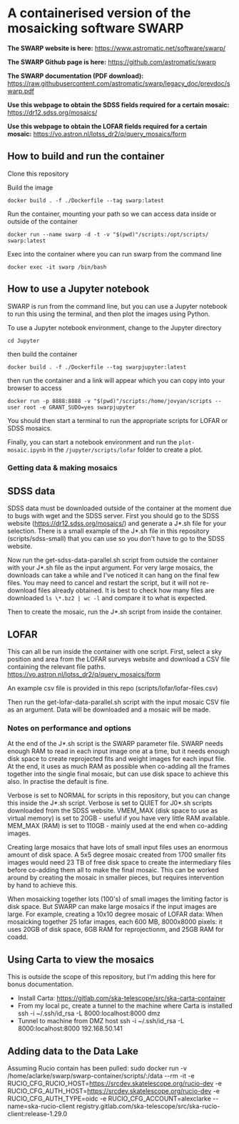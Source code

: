 # A containerised version of the mosaicking software SWARP

**The SWARP website is here:** https://www.astromatic.net/software/swarp/

**The SWARP Github page is here:** https://github.com/astromatic/swarp

**The SWARP documentation (PDF download):** https://raw.githubusercontent.com/astromatic/swarp/legacy_doc/prevdoc/swarp.pdf

**Use this webpage to obtain the SDSS fields required for a certain mosaic:** https://dr12.sdss.org/mosaics/

**Use this webpage to obtain the LOFAR fields required for a certain mosaic:** https://vo.astron.nl/lotss_dr2/q/query_mosaics/form

## How to build and run the container

Clone this repository

Build the image

    docker build . -f ./Dockerfile --tag swarp:latest

Run the container, mounting your path so we can access data inside or outside of the container

    docker run --name swarp -d -t -v "$(pwd)"/scripts:/opt/scripts/ swarp:latest

Exec into the container where you can run swarp from the command line

    docker exec -it swarp /bin/bash

## How to use a Jupyter notebook

SWARP is run from the command line, but you can use a Jupyter notebook to run this using the terminal, and then plot the images using Python.

To use a Jupyter notebook environment, change to the Jupyter directory

    cd Jupyter

then build the container

    docker build . -f ./Dockerfile --tag swarpjupyter:latest

then run the container and a link will appear which you can copy into your browser to access

    docker run -p 8888:8888 -v "$(pwd)"/scripts:/home/jovyan/scripts --user root -e GRANT_SUDO=yes swarpjupyter

You should then start a terminal to run the appropriate scripts for LOFAR or SDSS mosaics.

Finally, you can start a notebook environment and run the `plot-mosaic.ipynb` in the `/jupyter/scripts/lofar` folder to create a plot.

### Getting data & making mosaics

## SDSS data

SDSS data must be downloaded outside of the container at the moment due to bugs with wget and the SDSS server. 
First you should go to the SDSS website (https://dr12.sdss.org/mosaics/) and generate a J*.sh file for your selection. 
There is a small example of the J*.sh file in this repository (scripts/sdss-small) that you can use so you don't have to go to the SDSS website.

Now run the get-sdss-data-parallel.sh script from outside the container with your J*.sh file as the input argument. For very large mosaics, the downloads can take a while and I've noticed it can hang on the final few files. You may need to cancel and restart the script, but it will not re-download files already obtained. It is best to check how many files are downloaded `ls \*.bz2 | wc -l` and compare it to what is expected.

Then to create the mosaic, run the J*.sh script from inside the container.

## LOFAR

This can all be run inside the container with one script. First, select a sky position and area from the LOFAR surveys website and download a CSV file containing the relevant file paths. https://vo.astron.nl/lotss_dr2/q/query_mosaics/form

An example csv file is provided in this repo (scripts/lofar/lofar-files.csv)

Then run the get-lofar-data-parallel.sh script with the input mosaic CSV file as an argument. Data will be downloaded and a mosaic will be made.



### Notes on performance and options

At the end of the J*.sh script is the SWARP parameter file. SWARP needs enough RAM to read in each input image one at a time, but it needs enough disk space to create reprojected fits and weight images for each input file. At the end, it uses as much RAM as possible when co-adding all the frames together into the single final mosaic, but can use disk space to achieve this also. In practise the default is fine.

Verbose is set to NORMAL for scripts in this repository, but you can change this inside the J*.sh script.
Verbose is set to QUIET for J0*.sh scripts downloaded from the SDSS website.
VMEM_MAX (disk space to use as virtual memory) is set to 20GB - useful if you have very little RAM available.
MEM_MAX (RAM) is set to 110GB - mainly used at the end when co-adding images.

Creating large mosaics that have lots of small input files uses an enormous amount of disk space. A 5x5 degree mosaic created from 1700 smaller fits images would need 23 TB of free disk space to create the intermediary files before co-adding them all to make the final mosaic. This can be worked around by creating the mosaic in smaller pieces, but requires intervention by hand to achieve this.

When mosaicking together lots (100's) of small images the limiting factor is disk space. But SWARP can make large mosaics if the input images are large. For example, creating a 10x10 degree mosaic of LOFAR data: When mosaicking together 25 lofar images, each 600 MB, 8000x8000 pixels: it uses 20GB of disk space, 6GB RAM for reprojectionm, and 25GB RAM for coadd.

## Using Carta to view the mosaics

This is outside the scope of this repository, but I'm adding this here for bonus documentation.
- Install Carta: https://gitlab.com/ska-telescope/src/ska-carta-container
- From my local pc, create a tunnel to the machine where Carta is installed
    ssh -i ~/.ssh/id_rsa -L 8000:localhost:8000 dmz
- Tunnel to machine from DMZ host
    ssh -i ~/.ssh/id_rsa -L 8000:localhost:8000 192.168.50.141

## Adding data to the Data Lake

Assuming Rucio contain has been pulled:
    sudo docker run -v /home/aclarke/swarp/swarp-container/scripts/:/data --rm -it -e RUCIO_CFG_RUCIO_HOST=https://srcdev.skatelescope.org/rucio-dev -e RUCIO_CFG_AUTH_HOST=https://srcdev.skatelescope.org/rucio-dev -e RUCIO_CFG_AUTH_TYPE=oidc -e RUCIO_CFG_ACCOUNT=alexclarke --name=ska-rucio-client registry.gitlab.com/ska-telescope/src/ska-rucio-client:release-1.29.0

